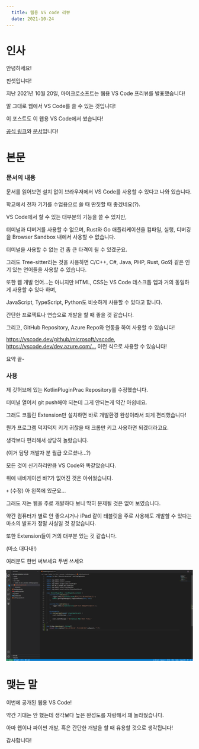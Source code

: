 ```yaml
---
  title: 웹용 VS code 리뷰
  date: 2021-10-24
---
```


# 인사

안녕하세요!

핀셋입니다!

지난 2021년 10월 20일, 마이크로소프트는 웹용 VS Code 프리뷰를 발표했습니다!

말 그대로 웹에서 VS Code를 쓸 수 있는 것입니다!

이 포스트도 이 웹용 VS Code에서 썼습니다!

[공식 링크](https://vscode.dev)와 [문서](https://code.visualstudio.com/blogs/2021/10/20/vscode-dev)입니다!

# 본문

### 문서의 내용

문서를 읽어보면 설치 없이 브라우저에서 VS Code를 사용할 수 있다고 나와 있습니다.

학교에서 전자 기기를 수업용으로 쓸 때 딴짓할 때 좋겠네요(?).

VS Code에서 할 수 있는 대부분의 기능을 쓸 수 있지만,

터미널과 디버거를 사용할 수 없으며, Rust와 Go 애플리케이션을 컴파일, 실행, 디버깅을 Browser Sandbox 내에서 사용할 수 없습니다.

터미널을 사용할 수 없는 건 좀 큰 타격이 될 수 있겠군요.

그래도 Tree-sitter라는 것을 사용하면 C/C++, C#, Java, PHP, Rust, Go와 같은 인기 있는 언어들을 사용할 수 있습니다.

또한 웹 개발 언어...는 아니지만 HTML, CSS는 VS Code 데스크톱 앱과 거의 동일하게 사용할 수 있다 하며,

JavaScript, TypeScript, Python도 비슷하게 사용할 수 있다고 합니다.

간단한 프로젝트나 연습으로 개발을 할 때 좋을 것 같습니다.

그리고, GitHub Repository, Azure Repo와 연동을 하여 사용할 수 있습니다!

https://vscode.dev/github/microsoft/vscode, https://vscode.dev/dev.azure.com/… 이런 식으로 사용할 수 있습니다!

요약 끝-

### 사용

제 깃허브에 있는 KotlinPluginPrac Repository를 수정했습니다.

터미널 열어서 git push해야 되는데 그게 안되는게 약간 아쉽네요.

그래도 코틀린 Extension만 설치하면 바로 개발환경 완성이라서 되게 편리했습니다!

뭔가 프로그램 덕지덕지 키기 귀찮을 때 크롬만 키고 사용하면 되겠더라고요.

생각보다 편리해서 상당히 놀랐습니다.

(이거 담당 개발자 분 월급 오르셨나...?)

모든 것이 신기하리만큼 VS Code와 똑같았습니다.

위에 내비게이션 바?가 없어진 것은 아쉬웠습니다.

`+` (수정) 아 왼쪽에 있군요...

그래도 저는 웹을 주로 개발하다 보니 딱히 문제될 것은 없어 보였습니다.

약간 컴퓨터가 별로 안 좋으시거나 iPad 같이 태블릿을 주로 사용해도 개발할 수 있다는 마소의 발표가 정말 사실일 것 같았습니다.

또한 Extension들이 거의 대부분 있는 것 같습니다.

(마소 대다내!)

여러분도 한번 써보세요 두번 쓰세요

![웹용 VS Code](/public/image/VSC-for-web/VSC-for-web.PNG)

# 맺는 말

이번에 공개된 웹용 VS Code!

약간 기대는 안 했는데 생각보다 높은 완성도를 자랑해서 꽤 놀라웠습니다.

아마 웹이나 파이썬 개발, 혹은 간단한 개발을 할 때 유용할 것으로 생각됩니다!

감사합니다!